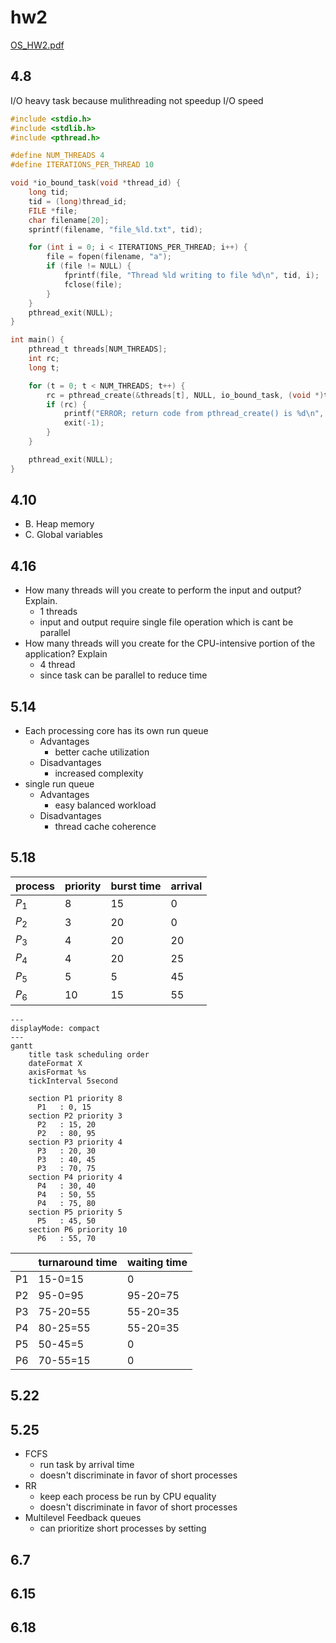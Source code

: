 # hw2

[OS_HW2.pdf](../../assets/pdf/operating_system_HW2.pdf)

## 4.8

I/O heavy task because mulithreading not speedup I/O speed

```c
#include <stdio.h>
#include <stdlib.h>
#include <pthread.h>

#define NUM_THREADS 4
#define ITERATIONS_PER_THREAD 10

void *io_bound_task(void *thread_id) {
    long tid;
    tid = (long)thread_id;
    FILE *file;
    char filename[20];
    sprintf(filename, "file_%ld.txt", tid);

    for (int i = 0; i < ITERATIONS_PER_THREAD; i++) {
        file = fopen(filename, "a");
        if (file != NULL) {
            fprintf(file, "Thread %ld writing to file %d\n", tid, i);
            fclose(file);
        }
    }
    pthread_exit(NULL);
}

int main() {
    pthread_t threads[NUM_THREADS];
    int rc;
    long t;

    for (t = 0; t < NUM_THREADS; t++) {
        rc = pthread_create(&threads[t], NULL, io_bound_task, (void *)t);
        if (rc) {
            printf("ERROR; return code from pthread_create() is %d\n", rc);
            exit(-1);
        }
    }

    pthread_exit(NULL);
}

```
## 4.10

- B. Heap memory
- C. Global variables

## 4.16
* How many threads will you create to perform the input and output? Explain.
  * 1 threads
  * input and output require single file operation which is cant be parallel
* How many threads will you create for the CPU-intensive portion of the application? Explain
  * 4 thread
  * since task can be parallel to reduce time 

## 5.14
* Each processing core has its own run queue
  * Advantages
    * better cache utilization
  * Disadvantages
    * increased complexity 
* single run queue
  * Advantages
    * easy balanced workload
  * Disadvantages
    * thread cache coherence 
## 5.18


| process | priority | burst time | arrival |
| ------- | -------- | ---------- | ------- |
| $P_1$   | 8        | 15         | 0       |
| $P_2$   | 3        | 20         | 0       |
| $P_3$   | 4        | 20         | 20      |
| $P_4$   | 4        | 20         | 25      |
| $P_5$   | 5        | 5          | 45      |
| $P_6$   | 10       | 15         | 55      |

<!-- ## priority-based+round-robin -->
<!-- ```mermaid
gantt
    title task time
    dateFormat X
    axisFormat %s

    section P1
      P1   : 0, 15
    section P2
      P2   : 0, 20
    section P3
      P3   : 20, 40
    section P4
      P4   : 25, 45
    section P5
      P5   : 45, 50
    section P6
      P6   : 55, 70

``` -->
```mermaid
---
displayMode: compact
---
gantt
    title task scheduling order
    dateFormat X
    axisFormat %s
    tickInterval 5second

    section P1 priority 8
      P1   : 0, 15
    section P2 priority 3
      P2   : 15, 20
      P2   : 80, 95
    section P3 priority 4
      P3   : 20, 30
      P3   : 40, 45
      P3   : 70, 75
    section P4 priority 4
      P4   : 30, 40
      P4   : 50, 55
      P4   : 75, 80
    section P5 priority 5
      P5   : 45, 50
    section P6 priority 10
      P6   : 55, 70

```
|     | turnaround time | waiting time |
| --- | --------------- | ------------ |
| P1  | 15-0=15         | 0            |
| P2  | 95-0=95         | 95-20=75     |
| P3  | 75-20=55        | 55-20=35     |
| P4  | 80-25=55        | 55-20=35     |
| P5  | 50-45=5         | 0            |
| P6  | 70-55=15        | 0            |

## 5.22


    
## 5.25

* FCFS
  * run task by arrival time
  * doesn't discriminate in favor of short processes  
* RR
  * keep each process be run by CPU equality 
  * doesn't discriminate in favor of short processes
* Multilevel Feedback queues
  * can prioritize short processes by setting 

## 6.7
## 6.15
## 6.18
